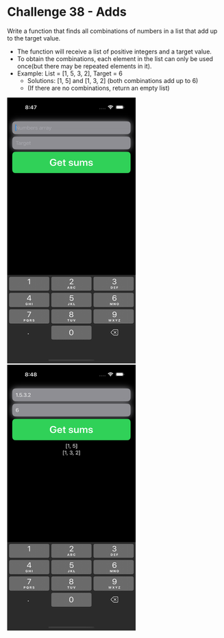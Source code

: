 # Challenge 38 - Adds

Write a function that finds all combinations of numbers in a list that add up to the target value.

- The function will receive a list of positive integers and a target value.
- To obtain the combinations, each element in the list can only be used once(but there may be repeated elements in it).
- Example: List = [1, 5, 3, 2], Target = 6
  - Solutions: [1, 5] and [1, 3, 2] (both combinations add up to 6)
  - (If there are no combinations, return an empty list)

<img src="/ChallengesImages/Challenge%2038_1.png" width="300" height="620">

<img src="/ChallengesImages/Challenge%2038_2.png" width="300" height="620">
